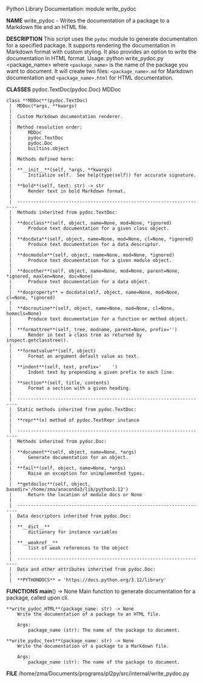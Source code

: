 Python Library Documentation: module write_pydoc

**NAME**
    write_pydoc - Writes the documentation of a package to a Markdown file and an HTML file.

**DESCRIPTION**
    This script uses the `pydoc` module to generate documentation for a specified package.
    It supports rendering the documentation in Markdown format with custom styling.
    It also provides an option to write the documentation in HTML format.
    Usage:
        python write_pydoc.py <package_name>
    where `<package_name>` is the name of the package you want to document.
    It will create two files: `<package_name>.md` for Markdown documentation and
    `<package_name>.html` for HTML documentation.

**CLASSES**
    pydoc.TextDoc(pydoc.Doc)
        MDDoc

    class **MDDoc**(pydoc.TextDoc)
     |  MDDoc(*args, **kwargs)
     |
     |  Custom Markdown documentation renderer.
     |
     |  Method resolution order:
     |      MDDoc
     |      pydoc.TextDoc
     |      pydoc.Doc
     |      builtins.object
     |
     |  Methods defined here:
     |
     |  **__init__**(self, *args, **kwargs)
     |      Initialize self.  See help(type(self)) for accurate signature.
     |
     |  **bold**(self, text: str) -> str
     |      Render text in bold Markdown format.
     |
     |  ----------------------------------------------------------------------
     |  Methods inherited from pydoc.TextDoc:
     |
     |  **docclass**(self, object, name=None, mod=None, *ignored)
     |      Produce text documentation for a given class object.
     |
     |  **docdata**(self, object, name=None, mod=None, cl=None, *ignored)
     |      Produce text documentation for a data descriptor.
     |
     |  **docmodule**(self, object, name=None, mod=None, *ignored)
     |      Produce text documentation for a given module object.
     |
     |  **docother**(self, object, name=None, mod=None, parent=None, *ignored, maxlen=None, doc=None)
     |      Produce text documentation for a data object.
     |
     |  **docproperty** = docdata(self, object, name=None, mod=None, cl=None, *ignored)
     |
     |  **docroutine**(self, object, name=None, mod=None, cl=None, homecls=None)
     |      Produce text documentation for a function or method object.
     |
     |  **formattree**(self, tree, modname, parent=None, prefix='')
     |      Render in text a class tree as returned by inspect.getclasstree().
     |
     |  **formatvalue**(self, object)
     |      Format an argument default value as text.
     |
     |  **indent**(self, text, prefix='    ')
     |      Indent text by prepending a given prefix to each line.
     |
     |  **section**(self, title, contents)
     |      Format a section with a given heading.
     |
     |  ----------------------------------------------------------------------
     |  Static methods inherited from pydoc.TextDoc:
     |
     |  **repr**(x) method of pydoc.TextRepr instance
     |
     |  ----------------------------------------------------------------------
     |  Methods inherited from pydoc.Doc:
     |
     |  **document**(self, object, name=None, *args)
     |      Generate documentation for an object.
     |
     |  **fail**(self, object, name=None, *args)
     |      Raise an exception for unimplemented types.
     |
     |  **getdocloc**(self, object, basedir='/home/zma/anaconda3/lib/python3.12')
     |      Return the location of module docs or None
     |
     |  ----------------------------------------------------------------------
     |  Data descriptors inherited from pydoc.Doc:
     |
     |  **__dict__**
     |      dictionary for instance variables
     |
     |  **__weakref__**
     |      list of weak references to the object
     |
     |  ----------------------------------------------------------------------
     |  Data and other attributes inherited from pydoc.Doc:
     |
     |  **PYTHONDOCS** = 'https://docs.python.org/3.12/library'

**FUNCTIONS**
    **__main__**() -> None
        Main function to generate documentation for a package, called upon cli.

    **write_pydoc_HTML**(package_name: str) -> None
        Write the documentation of a package to an HTML file.

        Args:
            package_name (str): The name of the package to document.

    **write_pydoc_text**(package_name: str) -> None
        Write the documentation of a package to a Markdown file.

        Args:
            package_name (str): The name of the package to document.

**FILE**
    /home/zma/Documents/programs/pl2py/src/internal/write_pydoc.py

